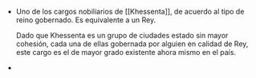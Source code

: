 - Uno de los cargos nobiliarios de [[Khessenta]], de acuerdo al tipo de reino gobernado. Es equivalente a un Rey.
  
  Dado que Khessenta es un grupo de ciudades estado sin mayor cohesión, cada una de ellas gobernada por alguien en calidad de Rey, este cargo es el de mayor grado existente ahora mismo en el país.
-
